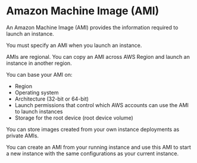 # Amazon Machine Image (AMI)

An Amazon Machine Image (AMI) provides the information required to launch an instance.

You must specify an AMI when you launch an instance.

AMIs are regional. You can copy an AMI across AWS Region and launch an instance in another region.

You can base your AMI on:
- Region
- Operating system
- Architecture (32-bit or 64-bit)
- Launch permissions that control which AWS accounts can use the AMI to launch instances
- Storage for the root device (root device volume)

You can store images created from your own instance deployments as private AMIs.

You can create an AMI from your running instance and use this AMI to start a new instance with the same configurations as your current instance.
